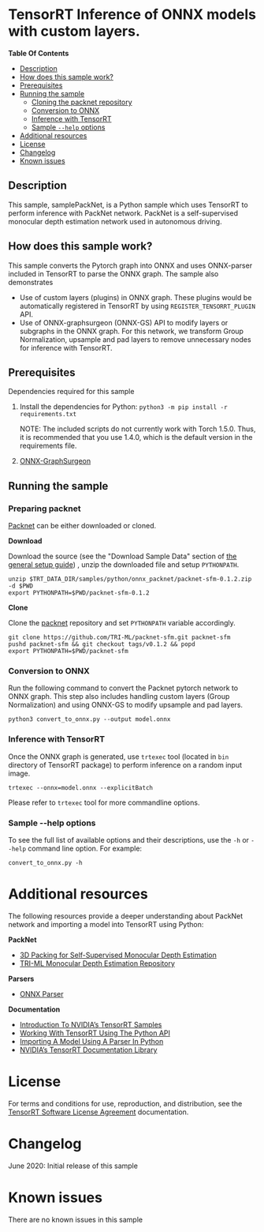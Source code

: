 # TensorRT Inference of ONNX models with custom layers.

**Table Of Contents**
- [Description](#description)
- [How does this sample work?](#how-does-this-sample-work)
- [Prerequisites](#prerequisites)
- [Running the sample](#running-the-sample)
    * [Cloning the packnet repository](#cloning-the-packnet-repository)
    * [Conversion to ONNX](#conversion-to-onnx)
    * [Inference with TensorRT](#inference-with-tensorrt)
	* [Sample `--help` options](#sample-help-options)
- [Additional resources](#additional-resources)
- [License](#license)
- [Changelog](#changelog)
- [Known issues](#known-issues)

## Description

This sample, samplePackNet, is a Python sample which uses TensorRT to perform inference with PackNet network. PackNet is a self-supervised monocular depth estimation network used in autonomous driving.


## How does this sample work?

This sample converts the Pytorch graph into ONNX and uses ONNX-parser included in TensorRT to parse the ONNX graph. The sample also demonstrates

* Use of custom layers (plugins) in ONNX graph. These plugins would be automatically registered in TensorRT by using `REGISTER_TENSORRT_PLUGIN` API.
* Use of ONNX-graphsurgeon (ONNX-GS) API to modify layers or subgraphs in the ONNX graph. For this network, we transform Group Normalization, upsample and pad layers to remove unnecessary
  nodes for inference with TensorRT.


## Prerequisites

Dependencies required for this sample

1. Install the dependencies for Python: `python3 -m pip install -r requirements.txt`

    NOTE: The included scripts do not currently work with Torch 1.5.0. Thus, it is recommended that you use 1.4.0, which is the default version in the requirements file.

2. [ONNX-GraphSurgeon](https://github.com/NVIDIA/TensorRT/tree/master/tools/onnx-graphsurgeon)


## Running the sample

### Preparing packnet

[Packnet](https://github.com/TRI-ML/packnet-sfm) can be either downloaded or cloned.

**Download**

Download the source (see the "Download Sample Data" section of [the general setup guide](../README.md))
, unzip the downloaded file and setup `PYTHONPATH`.

```
unzip $TRT_DATA_DIR/samples/python/onnx_packnet/packnet-sfm-0.1.2.zip -d $PWD
export PYTHONPATH=$PWD/packnet-sfm-0.1.2
```

**Clone**

Clone the [packnet](https://github.com/TRI-ML/packnet-sfm) repository and set `PYTHONPATH` variable accordingly.

```
git clone https://github.com/TRI-ML/packnet-sfm.git packnet-sfm
pushd packnet-sfm && git checkout tags/v0.1.2 && popd
export PYTHONPATH=$PWD/packnet-sfm
```

### Conversion to ONNX
Run the following command to convert the Packnet pytorch network to ONNX graph. This step also includes handling custom layers (Group Normalization) and using ONNX-GS to modify upsample and pad layers.

```
python3 convert_to_onnx.py --output model.onnx
```

### Inference with TensorRT

Once the ONNX graph is generated, use `trtexec` tool (located in `bin` directory of TensorRT package) to perform inference on a random input image.

```
trtexec --onnx=model.onnx --explicitBatch
```

Please refer to `trtexec` tool for more commandline options.

### Sample --help options

To see the full list of available options and their descriptions, use the `-h` or `--help` command line option. For example:
```
convert_to_onnx.py -h
```

# Additional resources

The following resources provide a deeper understanding about PackNet network and importing a model into TensorRT using Python:

**PackNet**
- [3D Packing for Self-Supervised Monocular Depth Estimation](https://arxiv.org/pdf/1905.02693.pdf)
- [TRI-ML Monocular Depth Estimation Repository](https://github.com/TRI-ML/packnet-sfm)

**Parsers**
- [ONNX Parser](https://docs.nvidia.com/deeplearning/sdk/tensorrt-api/python_api/parsers/Onnx/pyOnnx.html)

**Documentation**
- [Introduction To NVIDIA’s TensorRT Samples](https://docs.nvidia.com/deeplearning/sdk/tensorrt-sample-support-guide/index.html#samples)
- [Working With TensorRT Using The Python API](https://docs.nvidia.com/deeplearning/sdk/tensorrt-developer-guide/index.html#python_topics)
- [Importing A Model Using A Parser In Python](https://docs.nvidia.com/deeplearning/sdk/tensorrt-developer-guide/index.html#import_model_python)
- [NVIDIA’s TensorRT Documentation Library](https://docs.nvidia.com/deeplearning/sdk/tensorrt-archived/index.html)

# License

For terms and conditions for use, reproduction, and distribution, see the [TensorRT Software License Agreement](https://docs.nvidia.com/deeplearning/sdk/tensorrt-sla/index.html) documentation.

# Changelog

June 2020: Initial release of this sample

# Known issues

There are no known issues in this sample
